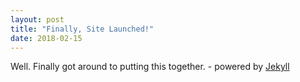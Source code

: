 ```yaml
---
layout: post
title: "Finally, Site Launched!"
date: 2018-02-15
---
```


Well. Finally got around to putting this together. - powered by [Jekyll](http://jekyllrb.com)
